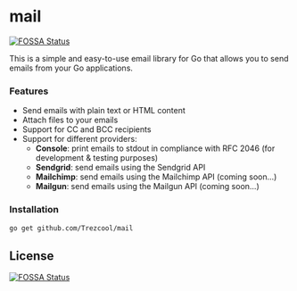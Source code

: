 # mail
[![FOSSA Status](https://app.fossa.com/api/projects/git%2Bgithub.com%2FTrezcool%2Fmail.svg?type=shield)](https://app.fossa.com/projects/git%2Bgithub.com%2FTrezcool%2Fmail?ref=badge_shield)


This is a simple and easy-to-use email library for Go that allows you to send emails from your Go applications.

### Features
- Send emails with plain text or HTML content
- Attach files to your emails
- Support for CC and BCC recipients
- Support for different providers:
  - **Console**: print emails to stdout in compliance with RFC 2046 (for development & testing purposes)
  - **Sendgrid**: send emails using the Sendgrid API
  - **Mailchimp**: send emails using the Mailchimp API (coming soon...)
  - **Mailgun**: send emails using the Mailgun API (coming soon...)

### Installation
```bash
go get github.com/Trezcool/mail
```


## License
[![FOSSA Status](https://app.fossa.com/api/projects/git%2Bgithub.com%2FTrezcool%2Fmail.svg?type=large)](https://app.fossa.com/projects/git%2Bgithub.com%2FTrezcool%2Fmail?ref=badge_large)